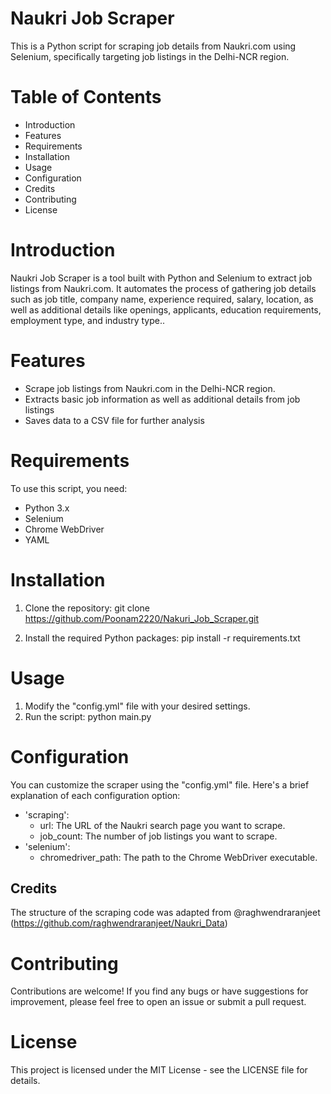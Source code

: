 # Naukri Job Scraper
This is a Python script for scraping job details from Naukri.com using Selenium, specifically targeting job listings in the Delhi-NCR region.

# Table of Contents
- Introduction
- Features
- Requirements
- Installation
- Usage
- Configuration
- Credits
- Contributing
- License

# Introduction
Naukri Job Scraper is a tool built with Python and Selenium to extract job listings from Naukri.com. It automates the process of gathering job details such as job title, company name, experience required, salary, location, as well as additional details like openings, applicants, education requirements, employment type, and industry type..

# Features
- Scrape job listings from Naukri.com in the Delhi-NCR region.
- Extracts basic job information as well as additional details from job listings
- Saves data to a CSV file for further analysis
  
# Requirements
To use this script, you need:

- Python 3.x
- Selenium
- Chrome WebDriver
- YAML
  
# Installation
1. Clone the repository:
git clone https://github.com/Poonam2220/Nakuri_Job_Scraper.git

2. Install the required Python packages:
pip install -r requirements.txt

# Usage
1. Modify the "config.yml" file with your desired settings.
2. Run the script:
python main.py

# Configuration
You can customize the scraper using the "config.yml" file. Here's a brief explanation of each configuration option:

- 'scraping':
  * url: The URL of the Naukri search page you want to scrape.
   * job_count: The number of job listings you want to scrape.
- 'selenium':
  * chromedriver_path: The path to the Chrome WebDriver executable.
 
 ## Credits
 The structure of the scraping code was adapted from @raghwendraranjeet (https://github.com/raghwendraranjeet/Naukri_Data)

 
# Contributing
Contributions are welcome! If you find any bugs or have suggestions for improvement, please feel free to open an issue or submit a pull request.
  
# License
This project is licensed under the MIT License - see the LICENSE file for details.
